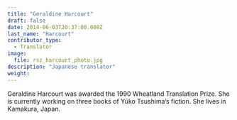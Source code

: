 ```yaml
---
title: "Geraldine Harcourt"
draft: false
date: 2014-06-03T20:37:00.000Z
last_name: "Harcourt"
contributor_type:
  - Translator
image:
  file: rsz_harcourt_photo.jpg
description: "Japanese translator"
weight:
---
```


Geraldine Harcourt was awarded the 1990 Wheatland Translation Prize. She is currently working on three books of Yūko Tsushima’s fiction. She lives in Kamakura, Japan.

